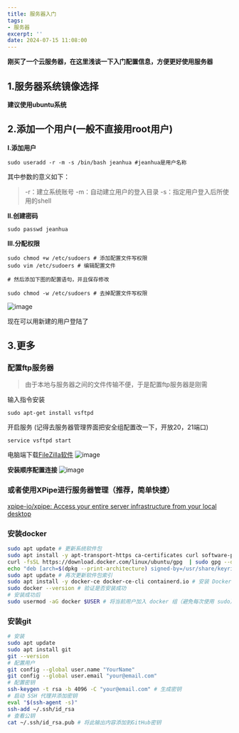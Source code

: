 ```yaml
---
title: 服务器入门
tags: 
- 服务器
excerpt: ''
date: 2024-07-15 11:08:00
---
```


<meta name="referrer" content="never">

**刚买了一个云服务器，在这里浅谈一下入门配置信息，方便更好使用服务器**

## 1.服务器系统镜像选择

**建议使用ubuntu系统**

## 2.添加一个用户(一般不直接用root用户)

**Ⅰ.添加用户**
```
sudo useradd -r -m -s /bin/bash jeanhua #jeanhua是用户名称
```
其中参数的意义如下：
> -r：建立系统账号
> -m：自动建立用户的登入目录
> -s：指定用户登入后所使用的shell

**Ⅱ.创建密码**
```
sudo passwd jeanhua
```
**Ⅲ.分配权限**
```
sudo chmod +w /etc/sudoers # 添加配置文件写权限
sudo vim /etc/sudoers # 编辑配置文件

# 然后添加下图的配置语句，并且保存修改

sudo chmod -w /etc/sudoers # 去掉配置文件写权限
```
![image](https://img2024.cnblogs.com/blog/3318028/202407/3318028-20240715111150945-1716134876.png)


现在可以用新建的用户登陆了

## 3.更多
### 配置ftp服务器

>由于本地与服务器之间的文件传输不便，于是配置ftp服务器是刚需

输入指令安装
```
sudo apt-get install vsftpd
```
开启服务 (记得去服务器管理界面把安全组配置改一下，开放20，21端口)
```
service vsftpd start
```
电脑端下载[FileZilla软件](https://www.filezilla.cn/)
![image](https://img2024.cnblogs.com/blog/3318028/202407/3318028-20240715110348908-1156410754.png)

**安装顺序配置连接**
![image](https://img2024.cnblogs.com/blog/3318028/202407/3318028-20240715110641043-188162724.png)

### 或者使用XPipe进行服务器管理（推荐，简单快捷）

[xpipe-io/xpipe: Access your entire server infrastructure from your local desktop](https://github.com/xpipe-io/xpipe)

### 安装docker

```bash
sudo apt update # 更新系统软件包
sudo apt install -y apt-transport-https ca-certificates curl software-properties-common # 安装依赖包，允许通过 HTTPS 使用仓库
curl -fsSL https://download.docker.com/linux/ubuntu/gpg  | sudo gpg --dearmor -o /usr/share/keyrings/docker-archive-keyring.gpg # 添加 Docker 的官方 GPG 密钥
echo "deb [arch=$(dpkg --print-architecture) signed-by=/usr/share/keyrings/docker-archive-keyring.gpg] https://download.docker.com/linux/ubuntu  $(lsb_release -cs) stable" | sudo tee /etc/apt/sources.list.d/docker.list > /dev/null # 添加 Docker 官方仓库
sudo apt update # 再次更新软件包索引
sudo apt install -y docker-ce docker-ce-cli containerd.io # 安装 Docker 引擎
sudo docker --version # 验证是否安装成功
# 安装成功后
sudo usermod -aG docker $USER # 将当前用户加入 docker 组（避免每次使用 sudo）
```

### 安装git

```bash
# 安装
sudo apt update
sudo apt install git
git --version
# 配置用户
git config --global user.name "YourName"
git config --global user.email "your@email.com"
# 配置密钥
ssh-keygen -t rsa -b 4096 -C "your@email.com" # 生成密钥
# 启动 SSH 代理并添加密钥
eval "$(ssh-agent -s)"
ssh-add ~/.ssh/id_rsa
# 查看公钥
cat ~/.ssh/id_rsa.pub # 将此输出内容添加到GitHub密钥
```

